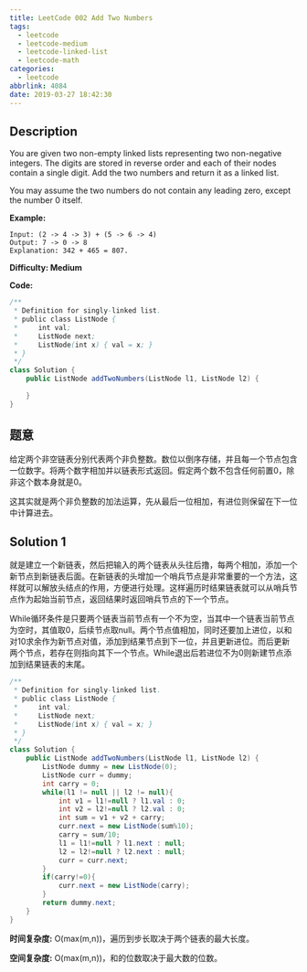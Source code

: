 ```yaml
---
title: LeetCode 002 Add Two Numbers
tags:
  - leetcode
  - leetcode-medium
  - leetcode-linked-list
  - leetcode-math
categories:
  - leetcode
abbrlink: 4084
date: 2019-03-27 18:42:30
---
```


## Description

You are given two non-empty linked lists representing two non-negative integers. The digits are stored in reverse order and each of their nodes contain a single digit. Add the two numbers and return it as a linked list.

You may assume the two numbers do not contain any leading zero, except the number 0 itself.

**Example:**

```
Input: (2 -> 4 -> 3) + (5 -> 6 -> 4)
Output: 7 -> 0 -> 8
Explanation: 342 + 465 = 807.
```

**Difficulty: Medium**

**Code:**

```java
/**
 * Definition for singly-linked list.
 * public class ListNode {
 *     int val;
 *     ListNode next;
 *     ListNode(int x) { val = x; }
 * }
 */
class Solution {
    public ListNode addTwoNumbers(ListNode l1, ListNode l2) {
        
    }
}
```

## 题意

给定两个非空链表分别代表两个非负整数。数位以倒序存储，并且每一个节点包含一位数字。将两个数字相加并以链表形式返回。假定两个数不包含任何前置0，除非这个数本身就是0。

这其实就是两个非负整数的加法运算，先从最后一位相加，有进位则保留在下一位中计算进去。

<!-- more -->

## Solution 1

就是建立一个新链表，然后把输入的两个链表从头往后撸，每两个相加，添加一个新节点到新链表后面。在新链表的头增加一个哨兵节点是非常重要的一个方法，这样就可以解放头结点的作用，方便进行处理。这样遍历时结果链表就可以从哨兵节点作为起始当前节点，返回结果时返回哨兵节点的下一个节点。

While循环条件是只要两个链表当前节点有一个不为空，当其中一个链表当前节点为空时，其值取0，后续节点取null。两个节点值相加，同时还要加上进位，以和对10求余作为新节点对值，添加到结果节点到下一位，并且更新进位。而后更新两个节点，若存在则指向其下一个节点。While退出后若进位不为0则新建节点添加到结果链表的末尾。

```java
/**
 * Definition for singly-linked list.
 * public class ListNode {
 *     int val;
 *     ListNode next;
 *     ListNode(int x) { val = x; }
 * }
 */
class Solution {
    public ListNode addTwoNumbers(ListNode l1, ListNode l2) {
        ListNode dummy = new ListNode(0);
        ListNode curr = dummy;
        int carry = 0;
        while(l1 != null || l2 != null){
            int v1 = l1!=null ? l1.val : 0;
            int v2 = l2!=null ? l2.val : 0;
            int sum = v1 + v2 + carry;
            curr.next = new ListNode(sum%10);
            carry = sum/10;
            l1 = l1!=null ? l1.next : null;
            l2 = l2!=null ? l2.next : null;
            curr = curr.next;
        }
        if(carry!=0){
            curr.next = new ListNode(carry);
        }
        return dummy.next;
    }
}
```

**时间复杂度:** O(max(m,n))，遍历到步长取决于两个链表的最大长度。

**空间复杂度:** O(max(m,n))，和的位数取决于最大数的位数。